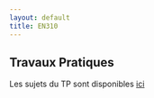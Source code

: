 ```yaml
---
layout: default
title: EN310
---
```


## Travaux Pratiques

Les sujets du TP sont disponibles [ici](/assets/cours/EN310/TP_EN310.pdf)


